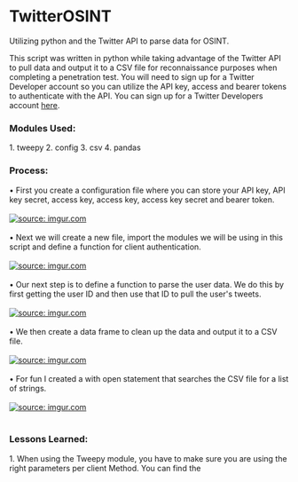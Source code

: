 # TwitterOSINT
Utilizing python and the Twitter API to parse data for OSINT.

This script was written in python while taking advantage of the Twitter API to pull data and output it to a CSV file for reconnaissance purposes when completing a penetration test. You will need to sign up for a Twitter Developer account so you can utilize the API key, access and bearer tokens to authenticate with the API. You can sign up for a Twitter Developers account <a href="https://developer.twitter.com/en/support/twitter-api/developer-account">here</a>.

<h3>Modules Used:</h3>
1. tweepy  2. config  3. csv  4. pandas

<h3>Process:</h3>
• First you create a configuration file where you can store your API key, API key secret, access key, access key, access key secret and bearer token.
<br>
<br>
<a href="https://imgur.com/5YJBnrB"><img src="https://i.imgur.com/5YJBnrB.jpg" title="source: imgur.com" /></a><br>
<br>
• Next we will create a new file, import the modules we will be using in this script and define a function for client authentication.<br>
<br>
<a href="https://imgur.com/OItIxs3"><img src="https://i.imgur.com/OItIxs3.jpg" title="source: imgur.com" /></a><br>
<br>
• Our next step is to define a function to parse the user data. We do this by first getting the user ID and then use that ID to pull the user's tweets.
<br>
<br>
<a href="https://imgur.com/EraUK87"><img src="https://i.imgur.com/EraUK87.jpg" title="source: imgur.com" /></a>
<br>
<br>
• We then create a data frame to clean up the data and output it to a CSV file.
<br>
<br>
<a href="https://imgur.com/pBcBGx8"><img src="https://i.imgur.com/pBcBGx8.jpg" title="source: imgur.com" /></a>
<br>
<br>
• For fun I created a with open statement that searches the CSV file for a list of strings. 
<br>
<br>
<a href="https://imgur.com/b5DKHE1"><img src="https://i.imgur.com/b5DKHE1.jpg" title="source: imgur.com" /></a>
<br>
<br>
<h3>Lessons Learned:</h3>
1. When using the Tweepy module, you have to make sure you are using the right parameters per client Method. You can find the <a href="https://docs.tweepy.org/en/stable/client.html> Tweepy documentation here.</a>
<br>
2. When using the standard Twitter developer account you are limited to the amount of data you can parse montly. You can apply for an elevated or academic account which raises that ceiling. 

  
  
  
  
  
  
  
  
  
  
  


